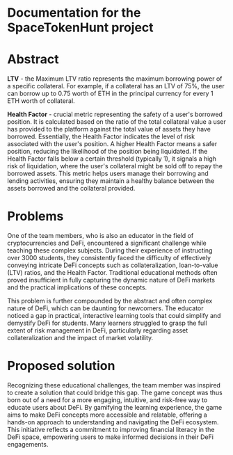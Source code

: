 # Documentation for the SpaceTokenHunt project

# Abstract

**LTV** - the Maximum LTV ratio represents the maximum borrowing power of a specific collateral. 
For example, if a collateral has an LTV of 75%, the user can borrow up to 0.75 worth of ETH in the principal currency for every 1 ETH worth of collateral.

**Health Factor** - crucial metric representing the safety of a user's borrowed position. It is calculated based on the ratio of the total collateral value 
a user has provided to the platform against the total value of assets they have borrowed. Essentially, the Health Factor indicates the level of risk associated with the user's position. 
A higher Health Factor means a safer position, reducing the likelihood of the position being liquidated. If the Health Factor falls below a certain threshold (typically 1), it signals a high risk of liquidation, 
where the user's collateral might be sold off to repay the borrowed assets. This metric helps users manage their borrowing and lending activities, 
ensuring they maintain a healthy balance between the assets borrowed and the collateral provided.

# Problems

One of the team members, who is also an educator in the field of cryptocurrencies and DeFi, encountered a significant challenge while teaching these complex subjects. During their experience of instructing over 3000 students, they consistently faced the difficulty of effectively conveying intricate DeFi concepts such as collateralization, loan-to-value (LTV) ratios, and the Health Factor. Traditional educational methods often proved insufficient in fully capturing the dynamic nature of DeFi markets and the practical implications of these concepts.

This problem is further compounded by the abstract and often complex nature of DeFi, which can be daunting for newcomers. The educator noticed a gap in practical, interactive learning tools that could simplify and demystify DeFi for students. Many learners struggled to grasp the full extent of risk management in DeFi, particularly regarding asset collateralization and the impact of market volatility.

# Proposed solution

Recognizing these educational challenges, the team member was inspired to create a solution that could bridge this gap. The game concept was thus born out of a need for a more engaging, intuitive, and risk-free way to educate users about DeFi. By gamifying the learning experience, the game aims to make DeFi concepts more accessible and relatable, offering a hands-on approach to understanding and navigating the DeFi ecosystem. This initiative reflects a commitment to improving financial literacy in the DeFi space, empowering users to make informed decisions in their DeFi engagements.
